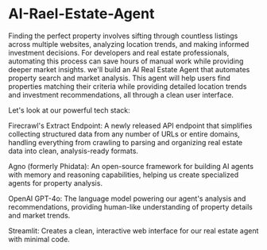 # AI-Rael-Estate-Agent
Finding the perfect property involves sifting through countless listings across multiple websites, analyzing location trends, and making informed investment decisions. For developers and real estate professionals, automating this process can save hours of manual work while providing deeper market insights.
we'll build an AI Real Estate Agent that automates property search and market analysis. This agent will help users find properties matching their criteria while providing detailed location trends and investment recommendations, all through a clean user interface.

Let's look at our powerful tech stack:

Firecrawl's Extract Endpoint: A newly released API endpoint that simplifies collecting structured data from any number of URLs or entire domains, handling everything from crawling to parsing and organizing real estate data into clean, analysis-ready formats.

Agno (formerly Phidata): An open-source framework for building AI agents with memory and reasoning capabilities, helping us create specialized agents for property analysis.

OpenAI GPT-4o: The language model powering our agent's analysis and recommendations, providing human-like understanding of property details and market trends.

Streamlit: Creates a clean, interactive web interface for our real estate agent with minimal code.
